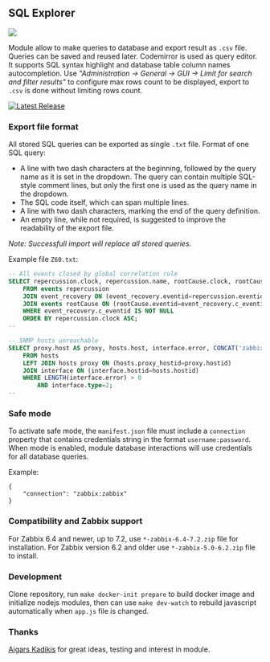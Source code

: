 ## SQL Explorer

![](doc/sqlexplorer.1.png)

Module allow to make queries to database and export result as `.csv` file. Queries can be saved and reused later.
Codemirror is used as query editor. It supports SQL syntax highlight and database table column names autocompletion.
Use *"Administration -> General -> GUI -> Limit for search and filter results"* to configure max rows count to be displayed,
export to `.csv` is done without limiting rows count.

[![Latest Release](https://img.shields.io/github/v/release/gr8b/zabbix-module-sqlexplorer)](https://github.com/gr8b/zabbix-module-sqlexplorer/releases)

### Export file format

All stored SQL queries can be exported as single `.txt` file. Format of one SQL query:
- A line with two dash characters at the beginning, followed by the query name as it is set in the dropdown. The query can contain multiple SQL-style comment lines, but only the first one is used as the query name in the dropdown.
- The SQL code itself, which can span multiple lines.
- A line with two dash characters, marking the end of the query definition.
- An empty line, while not required, is suggested to improve the readability of the export file.

_Note: Successfull import will replace all stored queries._

Example file `Z60.txt`:
```sql
-- All events closed by global correlation rule
SELECT repercussion.clock, repercussion.name, rootCause.clock, rootCause.name AS name
    FROM events repercussion
    JOIN event_recovery ON (event_recovery.eventid=repercussion.eventid)
    JOIN events rootCause ON (rootCause.eventid=event_recovery.c_eventid)
    WHERE event_recovery.c_eventid IS NOT NULL
    ORDER BY repercussion.clock ASC;
--

-- SNMP hosts unreachable
SELECT proxy.host AS proxy, hosts.host, interface.error, CONCAT('zabbix.php?action=host.edit&hostid=', hosts.hostid) AS goTo
    FROM hosts
    LEFT JOIN hosts proxy ON (hosts.proxy_hostid=proxy.hostid)
    JOIN interface ON (interface.hostid=hosts.hostid)
    WHERE LENGTH(interface.error) > 0
        AND interface.type=2;
--
```

### Safe mode

To activate safe mode, the `manifest.json` file must include a `connection` property that contains credentials string in the format `username:password`.
When mode is enabled, module database interactions will use credentials for all database queries.

Example:
```
{
    "connection": "zabbix:zabbix"
}
```

### Compatibility and Zabbix support

For Zabbix 6.4 and newer, up to 7.2, use `*-zabbix-6.4-7.2.zip` file for installation.
For Zabbix version 6.2 and older use `*-zabbix-5.0-6.2.zip` file to install.

### Development

Clone repository, run `make docker-init prepare` to build docker image and initialize nodejs modules, then can use `make dev-watch` to rebuild javascript automatically when `app.js` file is changed.

### Thanks

[Aigars Kadikis](https://github.com/aigarskadikis/) for great ideas, testing and interest in module.
